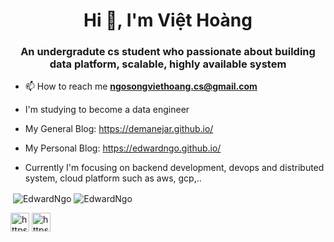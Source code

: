 <h1 align="center">Hi 👋, I'm Việt Hoàng</h1>
<h3 align="center">An undergradute cs student who passionate about building data platform, scalable, highly available system</h3>


- 📫 How to reach me **ngosongviethoang.cs@gmail.com**

- I'm studying to become a data engineer
- My General Blog: https://demanejar.github.io/
- My Personal Blog: https://edwardngo.github.io/
- Currently I'm focusing on backend development, devops and distributed system, cloud platform such as aws, gcp,..



<p>&nbsp;<img align="center" src="https://github-readme-stats.vercel.app/api?username=EdwardNgo&show_icons=true" alt="EdwardNgo" />
<img align="center" src="https://github-readme-stats.vercel.app/api/top-langs/?username=EdwardNgo&layout=compact" alt="EdwardNgo" /></p>

<p align="center">

<a href="https://fb.com/https://www.facebook.com/muscleenginee" target="blank"><img align="center" src="https://cdn.jsdelivr.net/npm/simple-icons@3.0.1/icons/facebook.svg" alt="https://www.facebook.com/edng.de/" height="30" width="30" /></a>
<a href="https://www.linkedin.com/in/ed-ng115/" target="blank"><img align="center" src="https://cdn.jsdelivr.net/npm/simple-icons@3.0.1/icons/linkedin.svg" alt="https://www.facebook.com/edng.de/" height="30" width="30" /></a>
</p>
